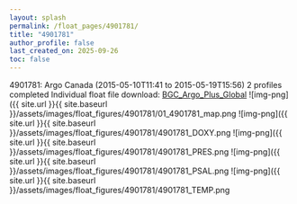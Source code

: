 ```yaml
---
layout: splash
permalink: /float_pages/4901781/
title: "4901781"
author_profile: false
last_created_on: 2025-09-26
toc: false
---
```

 
4901781: Argo Canada (2015-05-10T11:41 to 2015-05-19T15:56)
2 profiles completed
Individual float file download: [BGC_Argo_Plus_Global](https://ftp.soest.hawaii.edu/bgc_argo_plus/Individual_Floats/outliers_removed/4901781_Sprof_processed.nc)
![img-png]({{ site.url }}{{ site.baseurl }}/assets/images/float_figures/4901781/01_4901781_map.png
![img-png]({{ site.url }}{{ site.baseurl }}/assets/images/float_figures/4901781/4901781_DOXY.png
![img-png]({{ site.url }}{{ site.baseurl }}/assets/images/float_figures/4901781/4901781_PRES.png
![img-png]({{ site.url }}{{ site.baseurl }}/assets/images/float_figures/4901781/4901781_PSAL.png
![img-png]({{ site.url }}{{ site.baseurl }}/assets/images/float_figures/4901781/4901781_TEMP.png
